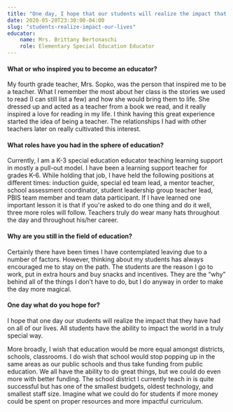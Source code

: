 ```yaml
---
title: "One day, I hope that our students will realize the impact that they have had on our lives"
date: 2020-05-20T23:30:00-04:00
slug: "students-realize-impact-our-lives"
educator:
    name: Mrs. Brittany Bertonaschi
    role: Elementary Special Education Educator
---
```


#### What or who inspired you to become an educator?

My fourth grade teacher, Mrs. Sopko, was the person that inspired me to be a teacher. What I remember the most about her class is the stories we used to read (I can still list a few) and how she would bring them to life. She dressed up and acted as a teacher from a book we read, and it really inspired a love for reading in my life. I think having this great experience started the idea of being a teacher. The relationships I had with other teachers later on really cultivated this interest.

#### What roles have you had in the sphere of education?

Currently, I am a K-3 special education educator teaching learning support in mostly a pull-out model. I have been a learning support teacher for grades K-6. While holding that job, I have held the following positions at different times: induction guide, special ed team lead, a mentor teacher, school assessment coordinator, student leadership group teacher lead, PBIS team member and team data participant.  If I have learned one important lesson  it is  that if you're asked to do one thing and do it well, three more roles will follow. Teachers truly do wear many hats throughout the day and throughout his/her career.

#### Why are you still in the field of education?

Certainly there have been times I have contemplated leaving due to a number of factors. However, thinking about my students has always encouraged me to stay on the path. The students are the reason I go to work, put in extra hours and buy snacks and incentives. They are the “why” behind all of the things I don’t have to do, but I do anyway in order to make the day more magical.

#### One day what do you hope for?

I hope that one day our students will realize the impact that they have had on all of our lives. All students have the ability to impact the world in a truly special way.

More broadly, I wish that education would be more equal amongst districts, schools, classrooms. I do wish that school would stop popping up in the same areas as our public schools and thus take funding from public education. We all have the ability to do great things, but we could do even more with better funding. The school district I currently teach in is quite successful but has one of the smallest budgets, oldest technology, and smallest staff size. Imagine what we could do for students if more money could be spent on proper resources and more impactful curriculum.
